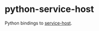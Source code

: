 # python-service-host

Python bindings to [service-host](https://github.com/markfinger/service-host).
